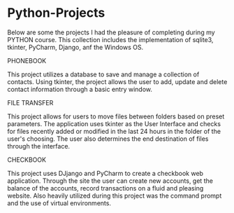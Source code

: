 # Python-Projects

Below are some the projects I had the pleasure of completing during my PYTHON course. 
This collection includes the implementation of sqlite3, tkinter, PyCharm, Django, anf the Windows OS.

PHONEBOOK

This project utilizes a database to save and manage a collection of contacts. Using tkinter, the project allows the user to add, update and delete contact information through a basic entry window.

FILE TRANSFER

This project allows for users to move files between folders based on preset parameters. The application uses tkinter as the User Interface and checks for files recently added or modified in the last 24 hours in the folder of the user's choosing. The user also determines the end destination of files through the interface.

CHECKBOOK

This project uses DJjango and PyCharm to create a checkbook web application. Through the site the user can create new accounts, get the balance of the accounts, record transactions on a fluid and pleasing website.
Also heavily utilized during this project was the command prompt and the use of virtual environments.

